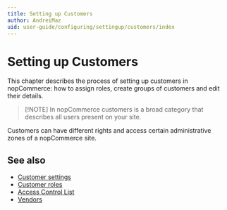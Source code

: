```yaml
---
title: Setting up Customers
author: AndreiMaz
uid: user-guide/configuring/settingup/customers/index
---
```


# Setting up Customers

This chapter describes the process of setting up customers in nopCommerce: how to assign roles, create groups of customers and edit their details.

> [!NOTE] In nopCommerce customers is a broad category that describes all users present on your site.

Customers can have different rights and access certain administrative zones of a nopCommerce site.

## See also

- [Customer settings](xref:user-guide/configuring/settingup/customers/settings)
- [Customer roles](xref:user-guide/configuring/settingup/customers/customer-roles)
- [Access Control List](xref:user-guide/configuring/settingup/customers/acl)
- [Vendors](xref:user-guide/configuring/settingup/customers/vendors/index)
